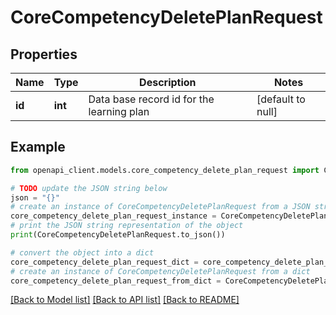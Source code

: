 # CoreCompetencyDeletePlanRequest


## Properties

Name | Type | Description | Notes
------------ | ------------- | ------------- | -------------
**id** | **int** | Data base record id for the learning plan | [default to null]

## Example

```python
from openapi_client.models.core_competency_delete_plan_request import CoreCompetencyDeletePlanRequest

# TODO update the JSON string below
json = "{}"
# create an instance of CoreCompetencyDeletePlanRequest from a JSON string
core_competency_delete_plan_request_instance = CoreCompetencyDeletePlanRequest.from_json(json)
# print the JSON string representation of the object
print(CoreCompetencyDeletePlanRequest.to_json())

# convert the object into a dict
core_competency_delete_plan_request_dict = core_competency_delete_plan_request_instance.to_dict()
# create an instance of CoreCompetencyDeletePlanRequest from a dict
core_competency_delete_plan_request_from_dict = CoreCompetencyDeletePlanRequest.from_dict(core_competency_delete_plan_request_dict)
```
[[Back to Model list]](../README.md#documentation-for-models) [[Back to API list]](../README.md#documentation-for-api-endpoints) [[Back to README]](../README.md)


